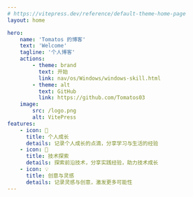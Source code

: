 ```yaml
---
# https://vitepress.dev/reference/default-theme-home-page
layout: home

hero:
    name: 'Tomatos 的博客'
    text: 'Welcome'
    tagline: '个人博客'
    actions:
        - theme: brand
          text: 开始
          link: nav/os/Windows/windows-skill.html
        - theme: alt
          text: GitHub
          link: https://github.com/Tomatos03
    image:
        src: /logo.png
        alt: VitePress
features:
    - icon: 🌱
      title: 个人成长
      details: 记录个人成长的点滴，分享学习与生活的经验
    - icon: 🚀
      title: 技术探索
      details: 探索前沿技术，分享实践经验，助力技术成长
    - icon: 💡
      title: 创意与灵感
      details: 记录灵感与创意，激发更多可能性
---
```

